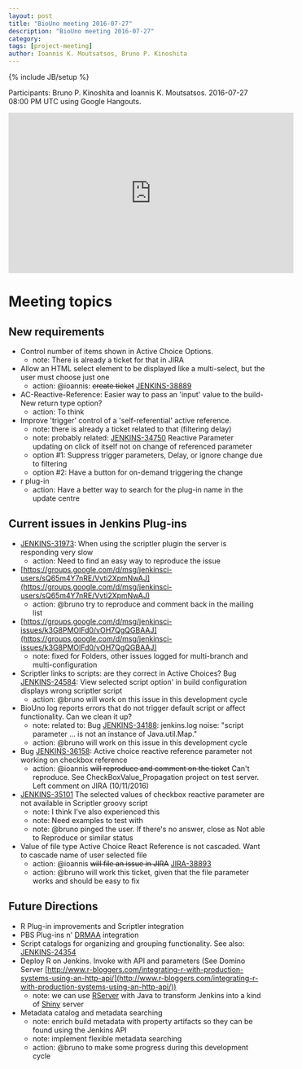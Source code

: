 ```yaml
---
layout: post
title: "BioUno meeting 2016-07-27"
description: "BioUno meeting 2016-07-27"
category:
tags: [project-meeting]
author: Ioannis K. Moutsatsos, Bruno P. Kinoshita
---
```

{% include JB/setup %}

Participants: Bruno P. Kinoshita and Ioannis K. Moutsatsos. 2016-07-27 08:00 PM UTC using Google
Hangouts.

<iframe width="560" height="315" src="https://www.youtube.com/embed/_8eCDUzllzk" frameborder="0" allowfullscreen></iframe>

# Meeting topics

## New requirements

* Control number of items shown in Active Choice Options.
    * note: There is already a ticket for that in JIRA
* Allow an HTML select element to be displayed like a multi-select, but the user must choose just one
    * action: @ioannis: ~~create ticket~~ [JENKINS-38889](https://issues.jenkins-ci.org/browse/JENKINS-38889)
* AC-Reactive-Reference: Easier way to pass an 'input' value to the build-New return type option?
    * action: To think
* Improve 'trigger' control of a 'self-referential' active reference.
    * note: there is already a ticket related to that (filtering delay)
    * note: probably related: [JENKINS-34750](https://issues.jenkins-ci.org/browse/JENKINS-34750) Reactive Parameter updating on click of itself not on change of referenced parameter
    * option #1: Suppress trigger parameters, Delay, or ignore change due to filtering
    * option #2: Have a button for on-demand triggering the change
* r plug-in
    * action: Have a better way to search for the plug-in name in the update centre

## Current issues in Jenkins Plug-ins

* [JENKINS-31973](https://issues.jenkins-ci.org/browse/JENKINS-31973): When using the scriptler plugin the server is responding very slow
    * action: Need to find an easy way to reproduce the issue
* [https://groups.google.com/d/msg/jenkinsci-users/sQ65m4Y7nRE/Vvti2XpmNwAJ](https://groups.google.com/d/msg/jenkinsci-users/sQ65m4Y7nRE/Vvti2XpmNwAJ)
    * action: @bruno try to reproduce and comment back in the mailing list
* [https://groups.google.com/d/msg/jenkinsci-issues/k3G8PMOlFd0/vOH7QgQGBAAJ](https://groups.google.com/d/msg/jenkinsci-issues/k3G8PMOlFd0/vOH7QgQGBAAJ)
    * note: fixed for Folders, other issues logged for multi-branch and multi-configuration
* Scriptler links to scripts: are they correct in Active Choices? Bug [JENKINS-24584](https://issues.jenkins-ci.org/browse/JENKINS-24584): View selected script option' in build configuration displays wrong scriptler script
    * action: @bruno will work on this issue in this development cycle
* BioUno log reports errors that do not trigger default script or affect functionality. Can we clean it up?
    * note: related to: Bug [JENKINS-34188](https://issues.jenkins-ci.org/browse/JENKINS-34188): jenkins.log noise: "script parameter ... is not an instance of Java.util.Map."
    * action: @bruno will work on this issue in this development cycle
* Bug [JENKINS-36158](https://issues.jenkins-ci.org/browse/JENKINS-36158): Active choice reactive reference parameter not working on checkbox reference
    * action: @ioannis ~~will reproduce and comment on the ticket~~ Can't reproduce. See CheckBoxValue_Propagation project on test server. Left comment on JIRA (10/11/2016)
* [JENKINS-35101](https://issues.jenkins-ci.org/browse/JENKINS-35101) The selected values of checkbox reactive parameter are not available in Scriptler groovy script
    * note: I think I've also experienced this
    * note: Need examples to test with
    * note: @bruno pinged the user. If there's no answer, close as Not able to Reproduce or similar status
* Value of file type Active Choice React Reference is not cascaded. Want to cascade name of user selected file
    * action: @ioannis ~~will file an issue in JIRA~~ [JIRA-38893](https://issues.jenkins-ci.org/browse/JENKINS-38893)
    * action: @bruno will work this ticket, given that the file parameter works and should be easy to fix

## Future Directions

* R Plug-in improvements and Scriptler integration
* PBS Plug-ins n' [DRMAA](https://www.drmaa.org/) integration
* Script catalogs for organizing and grouping functionality. See also: [JENKINS-24354](https://issues.jenkins-ci.org/browse/JENKINS-24354)
* Deploy R on Jenkins. Invoke with API and parameters (See Domino Server [http://www.r-bloggers.com/integrating-r-with-production-systems-using-an-http-api/](http://www.r-bloggers.com/integrating-r-with-production-systems-using-an-http-api/))
    * note: we can use [RServer](https://rforge.net/Rserve/) with Java to transform Jenkins into a kind of [Shiny](http://shiny.rstudio.com/) server
* Metadata catalog and metadata searching
    * note: enrich build metadata with property artifacts so they can be found using the Jenkins API
    * note: implement flexible metadata searching
    * action: @bruno to make some progress during this development cycle
